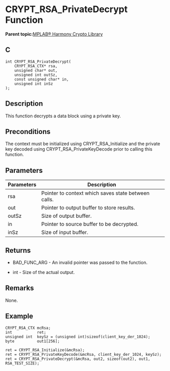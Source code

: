 # CRYPT\_RSA\_PrivateDecrypt Function

**Parent topic:**[MPLAB® Harmony Crypto Library](GUID-20F7C343-23D4-42D9-B8C2-A97D4D0EE5CD.md)

## C

```
int CRYPT_RSA_PrivateDecrypt(
    CRYPT_RSA_CTX* rsa, 
    unsigned char* out, 
    unsigned int outSz, 
    const unsigned char* in, 
    unsigned int inSz
);
```

## Description

This function decrypts a data block using a private key.

## Preconditions

The context must be initialized using CRYPT\_RSA\_Initialize and the private key decoded using CRYPT\_RSA\_PrivateKeyDecode prior to calling this function.

## Parameters

|Parameters|Description|
|----------|-----------|
|rsa|Pointer to context which saves state between calls.|
|out|Pointer to output buffer to store results.|
|outSz|Size of output buffer.|
|in|Pointer to source buffer to be decrypted.|
|inSz|Size of input buffer.|

## Returns

-   BAD\_FUNC\_ARG - An invalid pointer was passed to the function.

-   int - Size of the actual output.


## Remarks

None.

## Example

```
CRYPT_RSA_CTX mcRsa;
int           ret;
unsigned int  keySz = (unsigned int)sizeof(client_key_der_1024);
byte          out1[256];

ret = CRYPT_RSA_Initialize(&mcRsa);
ret = CRYPT_RSA_PrivateKeyDecode(&mcRsa, client_key_der_1024, keySz);
ret = CRYPT_RSA_PrivateDecrypt(&mcRsa, out2, sizeof(out2), out1, RSA_TEST_SIZE);
```

